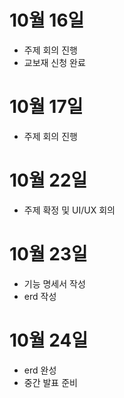 # 10월 16일
- 주제 회의 진행
- 교보재 신청 완료

# 10월 17일
- 주제 회의 진행

# 10월 22일
- 주제 확정 및 UI/UX 회의

# 10월 23일
- 기능 명세서 작성
- erd 작성

# 10월 24일
- erd 완성
- 중간 발표 준비
